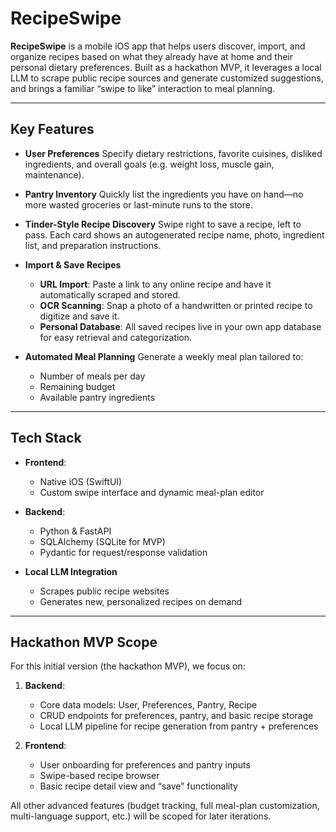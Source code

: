 # RecipeSwipe

**RecipeSwipe** is a mobile iOS app that helps users discover, import, and organize recipes based on what they already have at home and their personal dietary preferences. Built as a hackathon MVP, it leverages a local LLM to scrape public recipe sources and generate customized suggestions, and brings a familiar “swipe to like” interaction to meal planning.

---

## Key Features

* **User Preferences**
  Specify dietary restrictions, favorite cuisines, disliked ingredients, and overall goals (e.g. weight loss, muscle gain, maintenance).

* **Pantry Inventory**
  Quickly list the ingredients you have on hand—no more wasted groceries or last-minute runs to the store.

* **Tinder-Style Recipe Discovery**
  Swipe right to save a recipe, left to pass. Each card shows an autogenerated recipe name, photo, ingredient list, and preparation instructions.

* **Import & Save Recipes**

  * **URL Import**: Paste a link to any online recipe and have it automatically scraped and stored.
  * **OCR Scanning**: Snap a photo of a handwritten or printed recipe to digitize and save it.
  * **Personal Database**: All saved recipes live in your own app database for easy retrieval and categorization.

* **Automated Meal Planning**
  Generate a weekly meal plan tailored to:

  * Number of meals per day
  * Remaining budget
  * Available pantry ingredients

---

## Tech Stack

* **Frontend**:

  * Native iOS (SwiftUI)
  * Custom swipe interface and dynamic meal-plan editor

* **Backend**:

  * Python & FastAPI
  * SQLAlchemy (SQLite for MVP)
  * Pydantic for request/response validation

* **Local LLM Integration**

  * Scrapes public recipe websites
  * Generates new, personalized recipes on demand

---

## Hackathon MVP Scope

For this initial version (the hackathon MVP), we focus on:

1. **Backend**:

   * Core data models: User, Preferences, Pantry, Recipe
   * CRUD endpoints for preferences, pantry, and basic recipe storage
   * Local LLM pipeline for recipe generation from pantry + preferences

2. **Frontend**:

   * User onboarding for preferences and pantry inputs
   * Swipe-based recipe browser
   * Basic recipe detail view and “save” functionality

All other advanced features (budget tracking, full meal-plan customization, multi-language support, etc.) will be scoped for later iterations.

